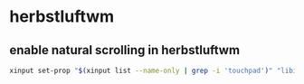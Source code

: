 # herbstluftwm

## enable natural scrolling in herbstluftwm
```bash
xinput set-prop "$(xinput list --name-only | grep -i 'touchpad')" "libinput Natural Scrolling Enabled" 1
```
